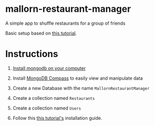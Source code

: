 # mallorn-restaurant-manager

A simple app to shuffle restaurants for a group of friends

Basic setup based on [this tutorial](https://docs.microsoft.com/en-us/aspnet/core/tutorials/first-mongo-app?view=aspnetcore-6.0&tabs=visual-studio).

# Instructions

1. [Install mongodb on your computer](https://www.mongodb.com/docs/manual/administration/install-community/)

2. Install [MongoDB Compass](https://www.mongodb.com/try/download/compass) to easily view and manipulate data

3. Create a new Database with the name `MallornRestaurantManager`

4. Create a collection named `Restaurants`

5. Create a collection named `Users`

6. Follow this [this tutorial's](https://docs.microsoft.com/en-us/aspnet/core/tutorials/first-mongo-app?view=aspnetcore-6.0&tabs=visual-studio) installation guide.
